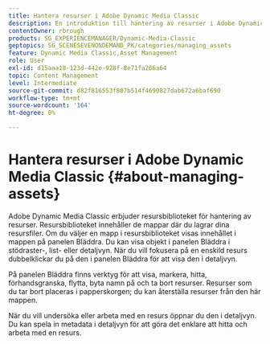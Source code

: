 ```yaml
---
title: Hantera resurser i Adobe Dynamic Media Classic
description: En introduktion till hantering av resurser i Adobe Dynamic Media Classic
contentOwner: rbrough
products: SG_EXPERIENCEMANAGER/Dynamic-Media-Classic
geptopics: SG_SCENESEVENONDEMAND_PK/categories/managing_assets
feature: Dynamic Media Classic,Asset Management
role: User
exl-id: d15aaa18-123d-442e-928f-8e71fa266a64
topic: Content Management
level: Intermediate
source-git-commit: d82f816553f807b514f4690827dab672a6baf690
workflow-type: tm+mt
source-wordcount: '164'
ht-degree: 0%

---
```


# Hantera resurser i Adobe Dynamic Media Classic {#about-managing-assets}

Adobe Dynamic Media Classic erbjuder resursbiblioteket för hantering av resurser. Resursbiblioteket innehåller de mappar där du lagrar dina resursfiler. Om du väljer en mapp i resursbiblioteket visas innehållet i mappen på panelen Bläddra. Du kan visa objekt i panelen Bläddra i stödraster-, list- eller detaljvyn. När du vill fokusera på en enskild resurs dubbelklickar du på den i panelen Bläddra för att visa den i detaljvyn.

På panelen Bläddra finns verktyg för att visa, markera, hitta, förhandsgranska, flytta, byta namn på och ta bort resurser. Resurser som du tar bort placeras i papperskorgen; du kan återställa resurser från den här mappen.

När du vill undersöka eller arbeta med en resurs öppnar du den i detaljvyn. Du kan spela in metadata i detaljvyn för att göra det enklare att hitta och arbeta med en resurs.
